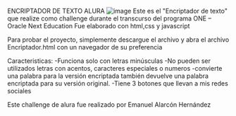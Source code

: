 ENCRIPTADOR DE TEXTO ALURA
![image](https://github.com/Emanalaher409/Encriptador-de-texto-Alura/assets/108510650/468c6db4-c34d-421c-bf74-d030ba720632)
Este es el "Encriptador de texto" que realize como challenge durante el transcurso del programa ONE – Oracle Next Education
Fue elaborado con html,css y javascript

Para probar el proyecto, simplemente descargue el archivo y abra el archivo Encriptador.html con un navegador de su preferencia

Caracteristicas:
-Funciona solo con letras minúsculas
-No pueden ser utilizados letras con acentos, caracteres especiales o numeros
-convierte una palabra para la versión encriptada también devuelve una palabra encriptada para su versión original.
-Tiene 3 botones que llevan a mis redes sociales


Este challenge de alura fue realizado por Emanuel Alarcón Hernández
